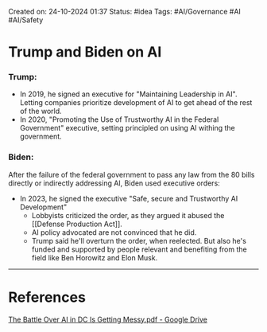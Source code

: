 Created on: 24-10-2024 01:37
Status: #idea
Tags: #AI/Governance #AI #AI/Safety 
# Trump and Biden on AI
### Trump:
- In 2019, he signed an executive for "Maintaining Leadership in AI". Letting companies prioritize development of AI to get ahead of the rest of the world.
- In 2020, "Promoting the Use of Trustworthy AI in the Federal Government" executive, setting principled on using AI withing the government.
### Biden:
After the failure of the federal government to pass any law from the 80 bills directly or indirectly addressing AI, Biden used executive orders:
- In 2023, he signed the executive "Safe, secure and Trustworthy AI Development"
	- Lobbyists criticized the order, as they argued it abused the [[Defense Production Act]].
	- AI policy advocated are not convinced that he did.
	- Trump said he'll overturn the order, when reelected. But also he's funded and supported by people relevant and benefiting from the field like Ben Horowitz and Elon Musk.




-----------------
# References
[The Battle Over AI in DC Is Getting Messy.pdf - Google Drive](https://drive.google.com/file/d/1b9QRNmp5N8Jl9xgjUCf4zgfcDMQx45Do/view)